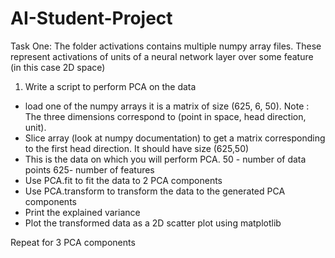 # AI-Student-Project

Task One:
The folder activations contains multiple numpy array files. 
These represent activations of units of a neural network layer over some feature (in this case 2D space)

1. Write a script to perform PCA on the data
 - load one of the numpy arrays
 it is a matrix of size (625, 6, 50). Note : The three dimensions correspond to (point in space, head direction, unit).
 - Slice array (look at numpy documentation) to get a matrix corresponding to the first head direction. 
 It should have size (625,50)
 - This is the data on which you will perform PCA. 50 - number of data points 625- number of features
 - Use PCA.fit to fit the data to 2 PCA components
 - Use PCA.transform to transform the data to the generated PCA components
 - Print the explained variance
 - Plot the transformed data as a 2D scatter plot using matplotlib
 
 Repeat for 3 PCA components
